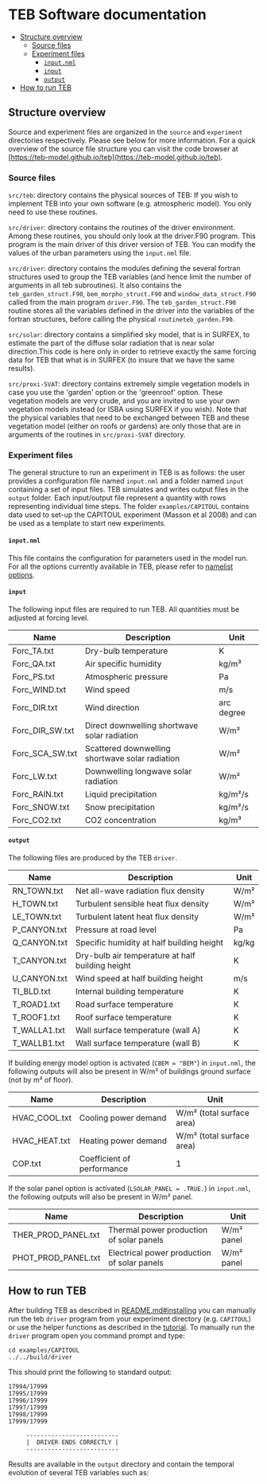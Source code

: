 <!-- omit in toc -->
# TEB Software documentation

- [Structure overview](#structure-overview)
  - [Source files](#source-files)
  - [Experiment files](#experiment-files)
    - [`input.nml`](#inputnml)
    - [`input`](#input)
    - [`output`](#output)
- [How to run TEB](#how-to-run-teb)

## Structure overview

Source and experiment files are organized in the `source` and `experiment` directories respectively. Please see below for more information. For a quick overview of the source file structure you can visit the code browser at [https://teb-model.github.io/teb](https://teb-model.github.io/teb).

### Source files

`src/teb`: directory contains the physical sources of TEB: If you wish to implement TEB into your own software (e.g. atmospheric model). You only need to use these routines.

`src/driver`: directory contains the routines of the driver environment. Among these routines, you should only look at the driver.F90 program. This program is the main driver of this driver version of TEB. You can modify the values of the urban parameters using the `input.nml` file.

`src/driver`: directory contains the modules defining the several fortran structures used to group the TEB variables (and hence limit the number of arguments in all teb subroutines). It also contains the `teb_garden_struct.F90`, `bem_morpho_struct.F90` and `window_data_struct.F90` called from the main program `driver.F90`. The `teb_garden_struct.F90` routine stores all the variables defined in the driver into the variables of the fortran structures, before calling the physical `routineteb_garden.F90`.

`src/solar`: directory contains a simplified sky model, that is in SURFEX, to estimate the part of the diffuse solar radiation that is near solar direction.This code is here only in order to retrieve exactly the same forcing data for TEB that what is in SURFEX (to insure that we have the same results).

`src/proxi-SVAT`: directory contains extremely simple vegetation models in case you use the 'garden' option or the 'greenroof' option. These vegetation models are very crude, and you are invited to use your own vegetation models instead (or ISBA using SURFEX if you wish). Note that the physical variables that need to be exchanged between TEB and these vegetation model (either on roofs or gardens) are only those that are in arguments of the routines in `src/proxi-SVAT` directory.

### Experiment files

The general structure to run an experiment in TEB is as follows: the user provides a configuration file named `input.nml` and a folder named `input` containing a set of input files. TEB simulates and writes output files in the `output` folder. Each input/output file represent a quantity with rows representing  individual time steps. The folder `examples/CAPITOUL` contains data used to set-up the CAPITOUL experiment (Masson et al 2008) and can be used as a template to start new experiments.


#### `input.nml`

This file contains the configuration for parameters used in the model run. For all the options currently available in TEB, please refer to [namelist options](namelist-options.md).


#### `input`

The following input files are required to run TEB. All quantities must be adjusted at forcing level.

| Name            | Description                                     | Unit       |
| --------------- | ----------------------------------------------- | ---------- |
| Forc_TA.txt     | Dry-bulb temperature                            | K          |
| Forc_QA.txt     | Air specific humidity                           | kg/m³      |
| Forc_PS.txt     | Atmospheric pressure                            | Pa         |
| Forc_WIND.txt   | Wind speed                                      | m/s        |
| Forc_DIR.txt    | Wind direction                                  | arc degree |
| Forc_DIR_SW.txt | Direct downwelling shortwave solar radiation    | W/m²       |
| Forc_SCA_SW.txt | Scattered downwelling shortwave solar radiation | W/m²       |
| Forc_LW.txt     | Downwelling longwave solar radiation            | W/m²       |
| Forc_RAIN.txt   | Liquid precipitation                            | kg/m²/s    |
| Forc_SNOW.txt   | Snow precipitation                              | kg/m²/s    |
| Forc_CO2.txt    | CO2 concentration                               | kg/m³      |


#### `output`

The following files are produced by the TEB `driver`.

| Name         | Description                                      | Unit  |
| ------------ | ------------------------------------------------ | ----- |
| RN_TOWN.txt  | Net all-wave radiation flux density              | W/m²  |
| H_TOWN.txt   | Turbulent sensible heat flux density             | W/m²  |
| LE_TOWN.txt  | Turbulent latent heat flux density               | W/m²  |
| P_CANYON.txt | Pressure at road level                           | Pa    |
| Q_CANYON.txt | Specific humidity at half building height        | kg/kg |
| T_CANYON.txt | Dry-bulb air temperature at half building height | K     |
| U_CANYON.txt | Wind speed at half building height               | m/s   |
| TI_BLD.txt   | Internal building temperature                    | K     |
| T_ROAD1.txt  | Road surface temperature                         | K     |
| T_ROOF1.txt  | Roof surface temperature                         | K     |
| T_WALLA1.txt | Wall surface temperature (wall A)                | K     |
| T_WALLB1.txt | Wall surface temperature (wall B)                | K     |


If building energy model option is activated (`CBEM = "BEM"`) in `input.nml`, the following outputs will also be present in W/m² of buildings ground surface  (not by m² of floor).

| Name          | Description                | Unit                      |
| ------------- | -------------------------- | ------------------------- |
| HVAC_COOL.txt | Cooling power demand       | W/m² (total surface area) |
| HVAC_HEAT.txt | Heating power demand       | W/m² (total surface area) |
| COP.txt       | Coefficient of performance | 1                         |

If the solar panel option is activated (`LSOLAR_PANEL = .TRUE.`) in `input.nml`, the following outputs will also be present in W/m² panel.

| Name                | Description                                 | Unit       |
| ------------------- | ------------------------------------------- | ---------- |
| THER_PROD_PANEL.txt | Thermal power production of solar panels    | W/m² panel |
| PHOT_PROD_PANEL.txt | Electrical power production of solar panels | W/m² panel |


## How to run TEB

After building TEB as described in [README.md#installing](../README.md#installing) you can manually run the teb `driver` program from your experiment directory (e.g. `CAPITOUL`) or use the helper functions as described in the [tutorial](tutorial.ipynb). To manually run the `driver` program open you command prompt and type:

```
cd examples/CAPITOUL
../../build/driver
```

This should print the following to standard output:

```
17994/17999
17995/17999
17996/17999
17997/17999
17998/17999
17999/17999

     --------------------------
     |  DRIVER ENDS CORRECTLY |
     --------------------------
```

Results are available in the `output` directory and contain the temporal evolution of several TEB variables such as:

